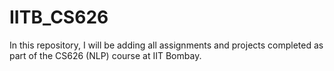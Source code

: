 # IITB_CS626
In this repository, I will be adding all assignments and projects completed as part of the CS626 (NLP) course at IIT Bombay.
